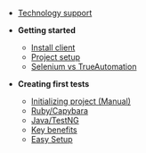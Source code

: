
* [Technology support](technology-support.md)

* **Getting started**
  * [Install client](install-client.md)
  * [Project setup](init-project.md)
  * [Selenium vs TrueAutomation](smart-locators.md)
  
  
* **Creating first tests**
  * [Initializing project (Manual)](project-init-manually.md)
  * [Ruby/Capybara](first-test-capybara-rspec.md#creating-your-first-test-in-trueautomation-using-capybararspec)
  * [Java/TestNG](first-test-java-testng.md) 
  * [Key benefits](key-benefits.md)
  * [Easy Setup](easy-setup.md)